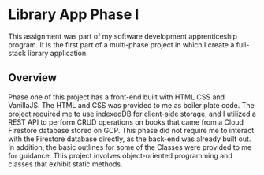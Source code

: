 # Library App Phase I
This assignment was part of my software development apprenticeship program. It is the first part of a multi-phase project in which I create a full-stack library application.  

## Overview
Phase one of this project has a front-end built with HTML CSS and VanillaJS. The HTML and CSS was provided to me as boiler plate code. The project required me to use indexedDB for client-side storage, and I utilized a REST API to perform CRUD operations on books that came from a Cloud Firestore database stored on GCP. This phase did not require me to interact with the Firestore database directly, as the back-end was already built out. In addition, the basic outlines for some of the Classes were provided to me for guidance. This project involves object-oriented programming and classes that exhibit static methods.